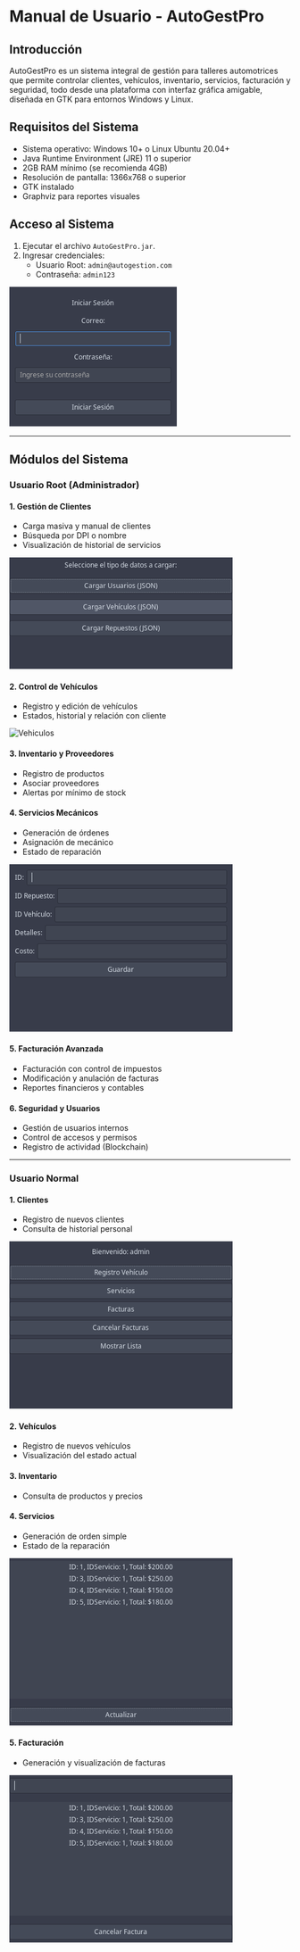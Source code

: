 # Manual de Usuario - AutoGestPro

## Introducción
AutoGestPro es un sistema integral de gestión para talleres automotrices que permite controlar clientes, vehículos, inventario, servicios, facturación y seguridad, todo desde una plataforma con interfaz gráfica amigable, diseñada en GTK para entornos Windows y Linux.

## Requisitos del Sistema
- Sistema operativo: Windows 10+ o Linux Ubuntu 20.04+
- Java Runtime Environment (JRE) 11 o superior
- 2GB RAM mínimo (se recomienda 4GB)
- Resolución de pantalla: 1366x768 o superior
- GTK instalado
- Graphviz para reportes visuales

## Acceso al Sistema
1. Ejecutar el archivo `AutoGestPro.jar`.
2. Ingresar credenciales:
   - Usuario Root: `admin@autogestion.com`
   - Contraseña: `admin123`

![Login](INICIO.png)

---

## Módulos del Sistema

### Usuario Root (Administrador)

#### 1. Gestión de Clientes
- Carga masiva y manual de clientes
- Búsqueda por DPI o nombre
- Visualización de historial de servicios

![Clientes](CARGAMASIVA.png)

#### 2. Control de Vehículos
- Registro y edición de vehículos
- Estados, historial y relación con cliente

![Vehiculos](vehiculos.png)

#### 3. Inventario y Proveedores
- Registro de productos
- Asociar proveedores
- Alertas por mínimo de stock

#### 4. Servicios Mecánicos
- Generación de órdenes
- Asignación de mecánico
- Estado de reparación

![Servicios](GENERARSERVICIO.png)

#### 5. Facturación Avanzada
- Facturación con control de impuestos
- Modificación y anulación de facturas
- Reportes financieros y contables

#### 6. Seguridad y Usuarios
- Gestión de usuarios internos
- Control de accesos y permisos
- Registro de actividad (Blockchain)

---

### Usuario Normal

#### 1. Clientes
- Registro de nuevos clientes
- Consulta de historial personal

![Clientes](menu2.png)

#### 2. Vehículos
- Registro de nuevos vehículos
- Visualización del estado actual

#### 3. Inventario
- Consulta de productos y precios

#### 4. Servicios
- Generación de orden simple
- Estado de la reparación

![Servicios](menu2fact.png)

#### 5. Facturación
- Generación y visualización de facturas

![Facturacion](menu2factcan.png)


